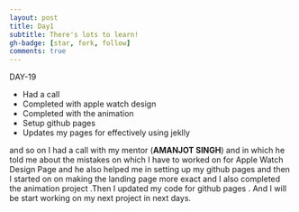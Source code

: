 ```yaml
---
layout: post
title: Day1
subtitle: There's lots to learn!
gh-badge: [star, fork, follow]
comments: true
---
```


DAY-19

* Had a call
* Completed with apple watch design 
* Completed with the animation
* Setup github pages 
* Updates my pages for effectively using jeklly

and so on I had a call with my mentor (**AMANJOT SINGH**) and in which he told me about the mistakes on which I have to worked on for Apple Watch Design Page  and he also helped me in setting up my github pages and then I started on on making the landing page more exact and I also completed the animation project .Then I updated my code for github pages  . And I will be  start working on  my next project in next days.